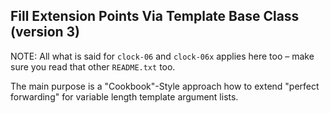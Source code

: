 Fill Extension Points Via Template Base Class (version 3)
---------------------------------------------------------

NOTE: All what is said for `clock-06` and `clock-06x` applies
      here too – make sure you read that other `README.txt` too.

The main purpose is a "Cookbook"-Style approach how to extend
"perfect forwarding" for variable length template argument lists.
